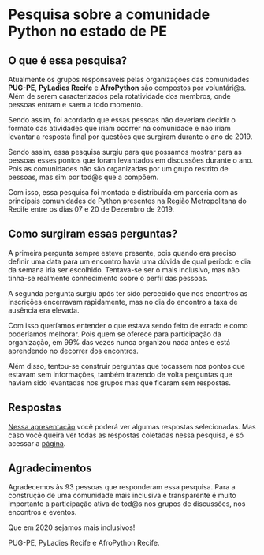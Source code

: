 # Pesquisa sobre a comunidade Python no estado de PE

## O que é essa pesquisa?

  Atualmente os grupos responsáveis pelas organizações das comunidades **PUG-PE**, **PyLadies Recife** e **AfroPython** são compostos por voluntári@s. Além de serem caracterizados pela rotatividade dos membros, onde pessoas entram e saem a todo momento.

  Sendo assim, foi acordado que essas pessoas não deveriam decidir o formato das atividades que iriam ocorrer na comunidade e não iriam levantar a resposta final por questões que surgiram durante o ano de 2019.
 
  Sendo assim, essa pesquisa surgiu para que possamos mostrar para as pessoas esses pontos que foram levantados em discussões durante o ano. Pois as comunidades não são organizadas por um grupo restrito de pessoas, mas sim por tod@s que a compõem.

  Com isso, essa pesquisa foi montada e distribuída em parceria com as principais comunidades de Python presentes na Região Metropolitana do Recife entre os dias 07 e 20 de Dezembro de 2019.

## Como surgiram essas perguntas?

  A primeira pergunta sempre esteve presente, pois quando era preciso definir uma data para um encontro havia uma dúvida de qual período e dia da semana  iria ser escolhido. Tentava-se ser o mais inclusivo, mas não tinha-se realmente conhecimento sobre o perfil das pessoas.

  A segunda pergunta surgiu após ter sido percebido que nos encontros as inscrições encerravam rapidamente, mas no dia do encontro a taxa de ausência era elevada. 
  
  Com isso queríamos entender o que estava sendo feito de errado e como poderíamos melhorar. Pois quem se oferece para participação da organização, em 99% das vezes nunca organizou nada antes e está aprendendo no decorrer dos encontros.

  Além disso, tentou-se construir perguntas que tocassem nos pontos que estavam sem informações, também trazendo de volta perguntas que haviam sido levantadas nos grupos mas que ficaram sem respostas.

## Respostas

  [Nessa apresentação](pypepesquisa_2019.pdf) você poderá ver algumas respostas selecionadas. Mas caso você queira ver todas as respostas coletadas nessa pesquisa, é só acessar a [página](respostas_2019/Respostas.html).

## Agradecimentos

  Agradecemos às 93 pessoas que responderam essa pesquisa. Para a construção de uma comunidade mais inclusiva e transparente é muito importante a participação ativa de tod@s nos grupos de discussões, nos encontros e eventos.

  Que em 2020 sejamos mais inclusivos! 

  PUG-PE, PyLadies Recife e AfroPython Recife.


